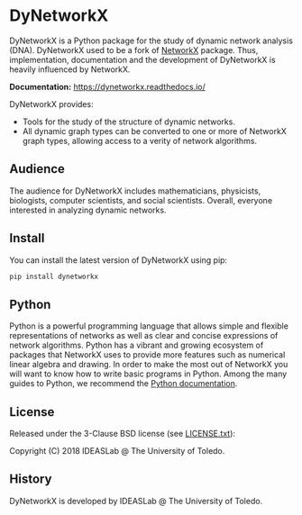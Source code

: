 DyNetworkX
==========

DyNetworkX is a Python package for the study of dynamic network analysis (DNA).
DyNetworkX used to be a fork of [NetworkX](https://networkx.github.io/documentation/stable/index.html) package. Thus, implementation, documentation and the development of DyNetworkX is heavily
influenced by NetworkX.

**Documentation:** https://dynetworkx.readthedocs.io/

DyNetworkX provides:

-  Tools for the study of the structure of dynamic networks.
-  All dynamic graph types can be converted to one or more of NetworkX
   graph types, allowing access to a verity of network algorithms.

Audience
--------

The audience for DyNetworkX includes mathematicians, physicists, biologists,
computer scientists, and social scientists. Overall, everyone interested
in analyzing dynamic networks.

Install
-------
You can install the latest version of DyNetworkX using pip:
```python
pip install dynetworkx
```

Python
------

Python is a powerful programming language that allows simple and flexible
representations of networks as well as clear and concise expressions of network
algorithms.  Python has a vibrant and growing ecosystem of packages that
NetworkX uses to provide more features such as numerical linear algebra and
drawing.  In order to make the most out of NetworkX you will want to know how
to write basic programs in Python.  Among the many guides to Python, we
recommend the [Python documentation](https://docs.python.org/3/).

License
-------

Released under the 3-Clause BSD license (see [LICENSE.txt](LICENSE.txt)):

   Copyright (C) 2018 IDEASLab @ The University of Toledo.

History
-------

DyNetworkX is developed by IDEASLab @ The University of Toledo.